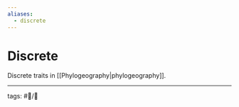 ```yaml
---
aliases:
  - discrete
---
```


# Discrete

Discrete traits in [[Phylogeography|phylogeography]].

---

tags: #📝/🌱